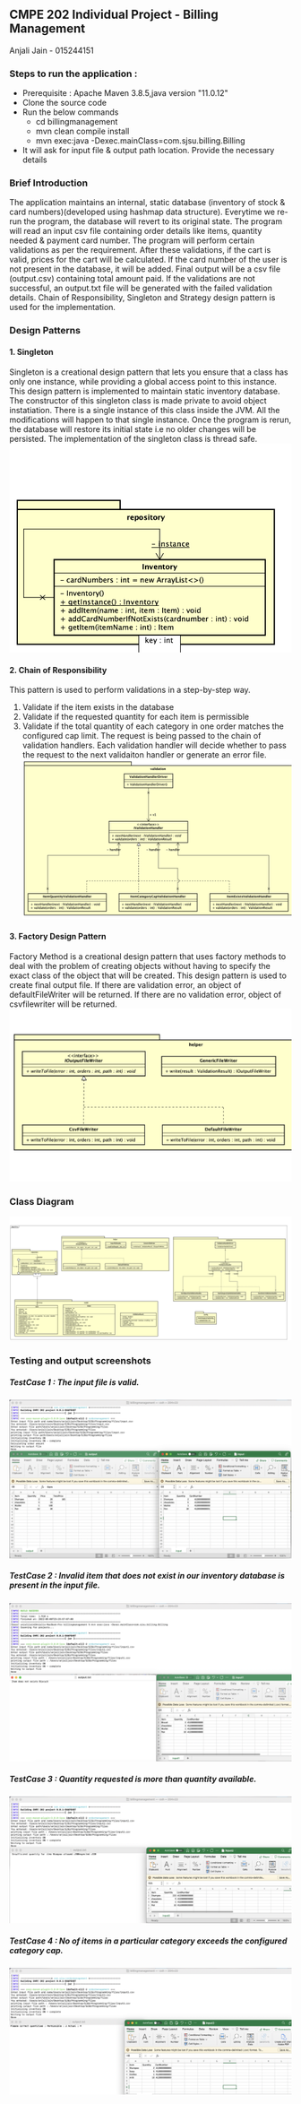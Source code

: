 ## CMPE 202 Individual Project - Billing Management

Anjali Jain - 015244151 

### Steps to run the application :
- Prerequisite : Apache Maven 3.8.5,java version "11.0.12"
- Clone the source code 
- Run the below commands
   - cd billingmanagement 
   - mvn clean compile install
   - mvn exec:java -Dexec.mainClass=com.sjsu.billing.Billing
- It will ask for input file & output path location. Provide the necessary details

### Brief Introduction
The application maintains an internal, static database (inventory of stock & card numbers)(developed using hashmap data structure). Everytime we re-run the program, the database will revert to its original state. The program will read an input csv file containing order details like items, quantity needed & payment card number. The program will perform certain validations as per the requirement. After these validations, if the cart is valid, prices for the cart will be calculated. If the card number of the user is not present in the database, it will be added. Final output will be a csv file (output.csv) containing total amount paid.
If the validations are not successful, an output.txt file will be generated with the failed validation details. 
Chain of Responsibility, Singleton and Strategy design pattern is used for the implementation.

### Design Patterns
#### 1. Singleton
Singleton is a creational design pattern that lets you ensure that a class has only one instance, while providing a global access point to this instance. This design pattern is implemented to maintain static inventory database. The constructor of this singleton class is made private to avoid object instatiation. There is a single instance of this class inside the JVM. All the modifications will happen to that single instance. Once the program is rerun, the database will restore its initial state i.e no older changes will be persisted. The implementation of the singleton class is thread safe.
 ![Screenshot 1](output/singleton.png)

#### 2. Chain of Responsibility
This pattern is used to perform validations in a step-by-step way. 
1. Validate if the item exists in the database
2. Validate if the requested quantity for each item is permissible
3. Validate if the total quantity of each category in one order matches the configured cap limit.
The request is being passed to the chain of validation handlers. Each validation handler will decide whether to pass the request to the next validaiton handler or generate an error file.
 ![Screenshot 2](output/cor.png)

#### 3. Factory Design Pattern
Factory Method is a creational design pattern that uses factory methods to deal with the problem of creating objects without having to specify the exact class of the object that will be created. This design pattern is used to create final output file. If there are validation error, an object of defaultFileWriter will be returned. If there are no validation error, object of csvfilewriter will be returned. 
 ![Screenshot 3](output/factory.png)

### Class Diagram
 ![Screenshot 4](output/classdiagram.png)
### Testing and output screenshots
##### TestCase 1 : The input file is valid.
 ![Screenshot 4](output/testcase1.png)
 ##### TestCase 2 : Invalid item that does not exist in our inventory database is present in the input file. 
 ![Screenshot 5](output/testcase2.png)
 ##### TestCase 3 : Quantity requested is more than quantity available.
 ![Screenshot 6](output/testcase3.png)
 ##### TestCase 4 : No of items in a particular category exceeds the configured category cap.
 ![Screenshot 7](output/testcase4.png)
